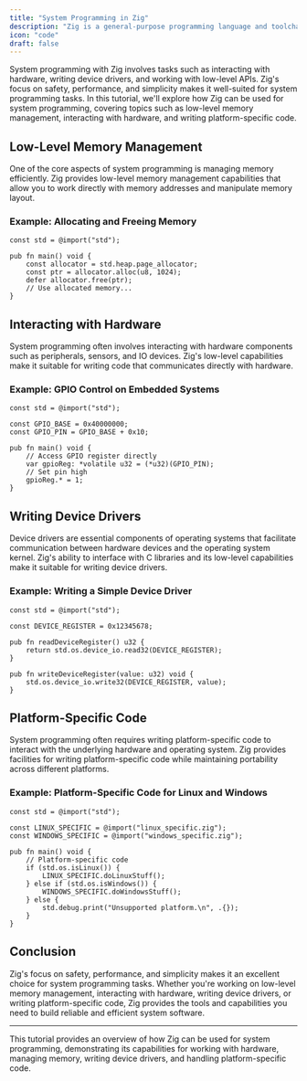 ```yaml
---
title: "System Programming in Zig"
description: "Zig is a general-purpose programming language and toolchain for maintaining robust, optimal, and reusable software."
icon: "code"
draft: false
---
```


System programming with Zig involves tasks such as interacting with hardware, writing device drivers, and working with low-level APIs. Zig's focus on safety, performance, and simplicity makes it well-suited for system programming tasks. In this tutorial, we'll explore how Zig can be used for system programming, covering topics such as low-level memory management, interacting with hardware, and writing platform-specific code.

## Low-Level Memory Management

One of the core aspects of system programming is managing memory efficiently. Zig provides low-level memory management capabilities that allow you to work directly with memory addresses and manipulate memory layout.

### Example: Allocating and Freeing Memory

```zig
const std = @import("std");

pub fn main() void {
    const allocator = std.heap.page_allocator;
    const ptr = allocator.alloc(u8, 1024);
    defer allocator.free(ptr);
    // Use allocated memory...
}
```

## Interacting with Hardware

System programming often involves interacting with hardware components such as peripherals, sensors, and IO devices. Zig's low-level capabilities make it suitable for writing code that communicates directly with hardware.

### Example: GPIO Control on Embedded Systems

```zig
const std = @import("std");

const GPIO_BASE = 0x40000000;
const GPIO_PIN = GPIO_BASE + 0x10;

pub fn main() void {
    // Access GPIO register directly
    var gpioReg: *volatile u32 = (*u32)(GPIO_PIN);
    // Set pin high
    gpioReg.* = 1;
}
```

## Writing Device Drivers

Device drivers are essential components of operating systems that facilitate communication between hardware devices and the operating system kernel. Zig's ability to interface with C libraries and its low-level capabilities make it suitable for writing device drivers.

### Example: Writing a Simple Device Driver

```zig
const std = @import("std");

const DEVICE_REGISTER = 0x12345678;

pub fn readDeviceRegister() u32 {
    return std.os.device_io.read32(DEVICE_REGISTER);
}

pub fn writeDeviceRegister(value: u32) void {
    std.os.device_io.write32(DEVICE_REGISTER, value);
}
```

## Platform-Specific Code

System programming often requires writing platform-specific code to interact with the underlying hardware and operating system. Zig provides facilities for writing platform-specific code while maintaining portability across different platforms.

### Example: Platform-Specific Code for Linux and Windows

```zig
const std = @import("std");

const LINUX_SPECIFIC = @import("linux_specific.zig");
const WINDOWS_SPECIFIC = @import("windows_specific.zig");

pub fn main() void {
    // Platform-specific code
    if (std.os.isLinux()) {
        LINUX_SPECIFIC.doLinuxStuff();
    } else if (std.os.isWindows()) {
        WINDOWS_SPECIFIC.doWindowsStuff();
    } else {
        std.debug.print("Unsupported platform.\n", .{});
    }
}
```

## Conclusion

Zig's focus on safety, performance, and simplicity makes it an excellent choice for system programming tasks. Whether you're working on low-level memory management, interacting with hardware, writing device drivers, or writing platform-specific code, Zig provides the tools and capabilities you need to build reliable and efficient system software.

---

This tutorial provides an overview of how Zig can be used for system programming, demonstrating its capabilities for working with hardware, managing memory, writing device drivers, and handling platform-specific code.